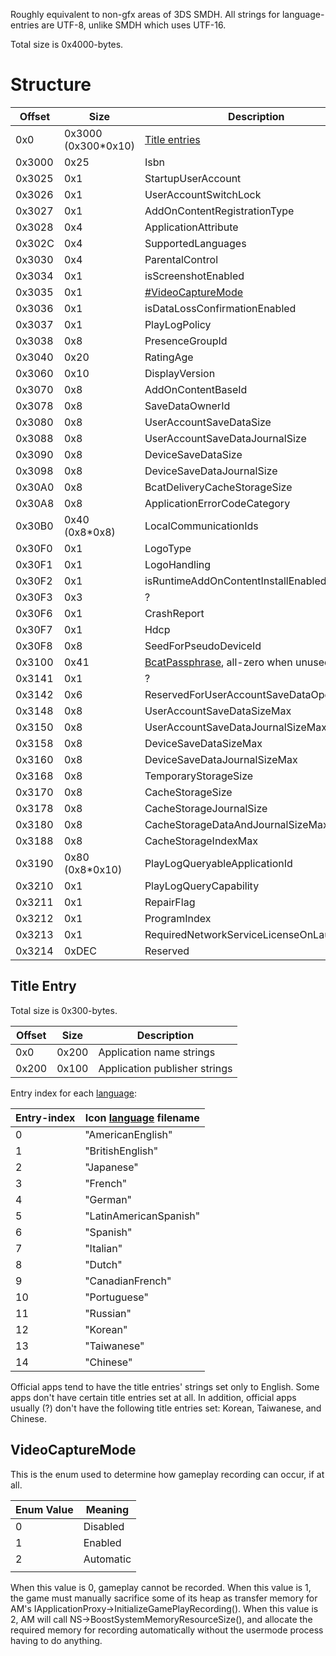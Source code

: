 Roughly equivalent to non-gfx areas of 3DS SMDH. All strings for
language-entries are UTF-8, unlike SMDH which uses UTF-16.

Total size is
0x4000-bytes.

# Structure

| Offset | Size                 | Description                                                                       |
| ------ | -------------------- | --------------------------------------------------------------------------------- |
| 0x0    | 0x3000 (0x300\*0x10) | [Title entries](#Title_Entry "wikilink")                                          |
| 0x3000 | 0x25                 | Isbn                                                                              |
| 0x3025 | 0x1                  | StartupUserAccount                                                                |
| 0x3026 | 0x1                  | UserAccountSwitchLock                                                             |
| 0x3027 | 0x1                  | AddOnContentRegistrationType                                                      |
| 0x3028 | 0x4                  | ApplicationAttribute                                                              |
| 0x302C | 0x4                  | SupportedLanguages                                                                |
| 0x3030 | 0x4                  | ParentalControl                                                                   |
| 0x3034 | 0x1                  | isScreenshotEnabled                                                               |
| 0x3035 | 0x1                  | [\#VideoCaptureMode](#VideoCaptureMode "wikilink")                                |
| 0x3036 | 0x1                  | isDataLossConfirmationEnabled                                                     |
| 0x3037 | 0x1                  | PlayLogPolicy                                                                     |
| 0x3038 | 0x8                  | PresenceGroupId                                                                   |
| 0x3040 | 0x20                 | RatingAge                                                                         |
| 0x3060 | 0x10                 | DisplayVersion                                                                    |
| 0x3070 | 0x8                  | AddOnContentBaseId                                                                |
| 0x3078 | 0x8                  | SaveDataOwnerId                                                                   |
| 0x3080 | 0x8                  | UserAccountSaveDataSize                                                           |
| 0x3088 | 0x8                  | UserAccountSaveDataJournalSize                                                    |
| 0x3090 | 0x8                  | DeviceSaveDataSize                                                                |
| 0x3098 | 0x8                  | DeviceSaveDataJournalSize                                                         |
| 0x30A0 | 0x8                  | BcatDeliveryCacheStorageSize                                                      |
| 0x30A8 | 0x8                  | ApplicationErrorCodeCategory                                                      |
| 0x30B0 | 0x40 (0x8\*0x8)      | LocalCommunicationIds                                                             |
| 0x30F0 | 0x1                  | LogoType                                                                          |
| 0x30F1 | 0x1                  | LogoHandling                                                                      |
| 0x30F2 | 0x1                  | isRuntimeAddOnContentInstallEnabled                                               |
| 0x30F3 | 0x3                  | ?                                                                                 |
| 0x30F6 | 0x1                  | CrashReport                                                                       |
| 0x30F7 | 0x1                  | Hdcp                                                                              |
| 0x30F8 | 0x8                  | SeedForPseudoDeviceId                                                             |
| 0x3100 | 0x41                 | [BcatPassphrase](BCAT%20Content%20Container.md "wikilink"), all-zero when unused. |
| 0x3141 | 0x1                  | ?                                                                                 |
| 0x3142 | 0x6                  | ReservedForUserAccountSaveDataOperation                                           |
| 0x3148 | 0x8                  | UserAccountSaveDataSizeMax                                                        |
| 0x3150 | 0x8                  | UserAccountSaveDataJournalSizeMax                                                 |
| 0x3158 | 0x8                  | DeviceSaveDataSizeMax                                                             |
| 0x3160 | 0x8                  | DeviceSaveDataJournalSizeMax                                                      |
| 0x3168 | 0x8                  | TemporaryStorageSize                                                              |
| 0x3170 | 0x8                  | CacheStorageSize                                                                  |
| 0x3178 | 0x8                  | CacheStorageJournalSize                                                           |
| 0x3180 | 0x8                  | CacheStorageDataAndJournalSizeMax                                                 |
| 0x3188 | 0x8                  | CacheStorageIndexMax                                                              |
| 0x3190 | 0x80 (0x8\*0x10)     | PlayLogQueryableApplicationId                                                     |
| 0x3210 | 0x1                  | PlayLogQueryCapability                                                            |
| 0x3211 | 0x1                  | RepairFlag                                                                        |
| 0x3212 | 0x1                  | ProgramIndex                                                                      |
| 0x3213 | 0x1                  | RequiredNetworkServiceLicenseOnLaunchFlag                                         |
| 0x3214 | 0xDEC                | Reserved                                                                          |

## Title Entry

Total size is 0x300-bytes.

| Offset | Size  | Description                   |
| ------ | ----- | ----------------------------- |
| 0x0    | 0x200 | Application name strings      |
| 0x200  | 0x100 | Application publisher strings |

Entry index for each
[language](Settings%20services#LanguageCode.md##LanguageCode "wikilink"):

| Entry-index | Icon [language](NCA%20Content%20FS#FS-type3.md##FS-type3 "wikilink") filename |
| ----------- | ----------------------------------------------------------------------------- |
| 0           | "AmericanEnglish"                                                             |
| 1           | "BritishEnglish"                                                              |
| 2           | "Japanese"                                                                    |
| 3           | "French"                                                                      |
| 4           | "German"                                                                      |
| 5           | "LatinAmericanSpanish"                                                        |
| 6           | "Spanish"                                                                     |
| 7           | "Italian"                                                                     |
| 8           | "Dutch"                                                                       |
| 9           | "CanadianFrench"                                                              |
| 10          | "Portuguese"                                                                  |
| 11          | "Russian"                                                                     |
| 12          | "Korean"                                                                      |
| 13          | "Taiwanese"                                                                   |
| 14          | "Chinese"                                                                     |

Official apps tend to have the title entries' strings set only to
English. Some apps don't have certain title entries set at all. In
addition, official apps usually (?) don't have the following title
entries set: Korean, Taiwanese, and Chinese.

## VideoCaptureMode

This is the enum used to determine how gameplay recording can occur, if
at all.

| Enum Value | Meaning   |
| ---------- | --------- |
| 0          | Disabled  |
| 1          | Enabled   |
| 2          | Automatic |
|            |           |

When this value is 0, gameplay cannot be recorded. When this value is 1,
the game must manually sacrifice some of its heap as transfer memory for
AM's IApplicationProxy-\>InitializeGamePlayRecording(). When this value
is 2, AM will call NS-\>BoostSystemMemoryResourceSize(), and allocate
the required memory for recording automatically without the usermode
process having to do anything.
